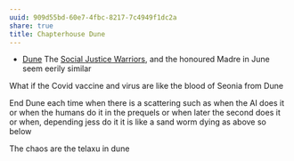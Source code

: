 ```yaml
---
uuid: 909d55bd-60e7-4fbc-8217-7c4949f1dc2a
share: true
title: Chapterhouse Dune
---
```

* [Dune](/24229833-9146-4417-9a5a-0c46fa1efb1a)
The [Social Justice Warriors](/13fdc7a8-d4ec-4eff-9503-339e118635ff), and the honoured Madre in June seem eerily similar

What if the Covid vaccine and virus are like the blood of Seonia from Dune

End Dune each time when there is a scattering such as when the AI does it or when the humans do it in the prequels or when later the second does it or when, depending jess do it it is like a sand worm dying as above so below

The chaos are the telaxu in dune